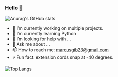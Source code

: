 ### Hello 👋


![Anurag's GitHub stats](https://github-readme-stats.vercel.app/api?username=84Zidac&show_icons=true&theme=radical)

- 🔭 I’m currently working on multiple projects.
- 🌱 I’m currently learning Python
- 🤔 I’m looking for help with ...
- 💬 Ask me about ...
- 📫 How to reach me: marcusgib23@gmail.com
- ⚡ Fun fact: extension cords snap at -40 degrees.

[![Top Langs](https://github-readme-stats.vercel.app/api/top-langs/?username=84Zidac&layout=compact)](https://github.com/anuraghazra/github-readme-stats)
